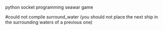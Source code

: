 python socket programming seawar game


#could not compile surround_water (you should not place the next ship in the surrounding waters of a previous one)
